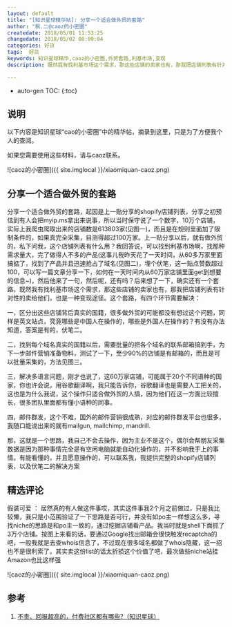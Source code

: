 ```yaml
---
layout: default
title: "[知识星球精华帖]: 分享一个适合做外贸的套路"
author: "枫.二@caoz的小密圈"
createdate: 2018/05/01 11:53:25
changedate: 2018/05/02 08:09:04
categories: 好货
tags:  好货
keywords: 知识星球精华,caoz的小密圈,外贸套路,利基市场,变现
description: 既然我有找利基市场这个需求，那这些店铺的卖家也有，那我把店铺列表有针对性的卖给他们，也是一种变现途径

---
```


* auto-gen TOC:
{:toc}

## 说明

以下内容是知识星球“cao的小密圈”中的精华帖，摘录到这里，只是为了方便我个人的查阅。

如果您需要使用这些材料，请与caoz联系。

![caoz的小密圈]({{ site.imglocal }}/xiaomiquan-caoz.png) 

## 分享一个适合做外贸的套路

分享一个适合做外贸的套路，起因是上一贴分享的shopify店铺列表，分享之初预估到有人会把myip.ms拿出来说事，所以当时保守说了一个数字，10万个店铺，实际上我爬虫爬取出来的店铺数是613803家(见图一)，而且是在规则里面加了限制条件的，如果真完全采集，目测得超过100万家。上一贴分享以后，就有做外贸的，私下问我，这个店铺列表有什么用？我回答说，可以找到利基市场啊，找那种需求量大，完了做得人不多的产品(这事儿我昨天花了一天时间，从60多万家里面搞掂了，找到了产品并且迅速抢占了域名(见图二)，埋个伏笔，这一贴点赞数超过100，可以写一篇文章分享一下，如何在一天时间内从60万家店铺里面get到想要的信息~)，然后他来了一句，然后呢，还有吗？后来想了一下，确实还有一个套路，既然我有找利基市场这个需求，那这些店铺的卖家也有，那我把店铺列表有针对性的卖给他们，也是一种变现途径。这个套路，有四个环节需要解决：

一，区分出这些店铺背后真实的国籍，很多做外贸的可能都没有想过这个问题，同样是英文站点，究竟哪些是中国人在操作的，哪些是外国人在操作的？有没有办法知道，答案是有的，伏笔二。

二，找到每个域名真实的国籍以后，需要批量的把各个域名的联系邮箱搞到手，为下一步邮件营销准备物料，测试了一下，至少90%的店铺是有邮箱的，而且是可以批量采集的，方法见图三。

三，解决多语言问题，刚才也说了，这60万家店铺，可能属于20个不同语种的国家，你也许会说，用谷歌翻译啊，我只能告诉你，谷歌翻译也是需要人工把关的，这也是为什么我说，这个操作只适合做外贸的人搞，因为他们在这一方面比较擅长，很多团队里面都有懂小语种的同事。

四，邮件群发，这个不难，国外的邮件营销很成熟，对应的邮件群发平台也很多，我随口能说出来的就有mailgun, mailchimp, mandrill.

那，这就是一个思路，我自己不会去操作，因为主业不是这个，偶尔会帮朋友采集数据是因为那种事情完全是有空闲电脑就能自动化操作的，并不影响我手上的事情。有能看懂的，并且愿意操作的，可以联系我，我提供完整的shopify店铺列表，以及伏笔二的解决方案

## 精选评论

假装可爱 ：  居然真的有人做这件事哎，其实这件事我2个月之前做过，只是我比较懒，我只是小范围验证了一下思路是否可行，并没有如po主一样想这么多，寻找niche的思路是和po主一致的，通过挖掘店铺看产品。我当时就是shell下面抓了3万个店铺。按图上来看的话，要通过Google找出邮箱会很快触发recaptcha的吧，一般我就是去查whois信息了，不过现在很多域名都做了whois隐藏，这一招也不是很利索了。其实卖这份list的话太折损这个价值了吧，最次做些niche站挂Amazon也比这样强

![caoz的小密圈]({{ site.imglocal }}/xiaomiquan-caoz.png) 

## 参考

1. [不贵、回报超高的，付费社区都有哪些?（知识星球）][1]

[1]: http://www.lijiaocn.com/%E5%A5%BD%E8%B4%A7/2018/04/25/fu-fei-she-que.html "不贵、回报超高的，付费社区都有哪些?（知识星球）" 
